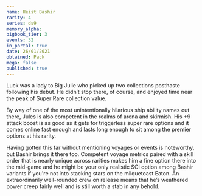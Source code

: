 ```yaml
---
name: Heist Bashir
rarity: 4
series: ds9
memory_alpha:
bigbook_tier: 3
events: 32
in_portal: true
date: 26/01/2021
obtained: Pack
mega: false
published: true
---
```


Luck was a lady to Big Julie who picked up two collections posthaste following his debut. He didn’t stop there, of course, and enjoyed time near the peak of Super Rare collection value.

By way of one of the most unintentionally hilarious ship ability names out there, Jules is also competent in the realms of arena and skirmish. His +9 attack boost is as good as it gets for triggerless super rare options and it comes online fast enough and lasts long enough to sit among the premier options at his rarity.

Having gotten this far without mentioning voyages or events is noteworthy, but Bashir brings it there too. Competent voyage metrics paired with a skill order that is nearly unique across rarities makes him a fine option there into the mid-game and he might be your only realistic SCI option among Bashir variants if you're not into stacking stars on the milquetoast Eaton. An extraordinarily well-rounded crew on release means that he’s weathered power creep fairly well and is still worth a stab in any behold.

